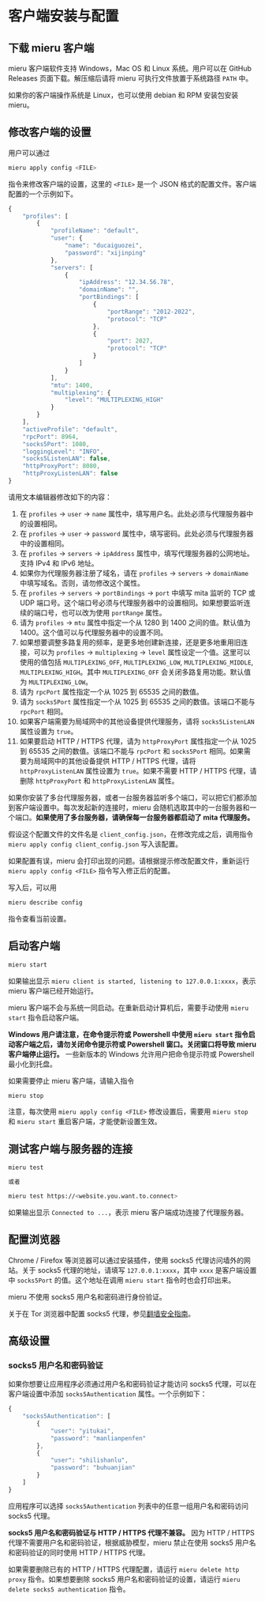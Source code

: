 # 客户端安装与配置

## 下载 mieru 客户端

mieru 客户端软件支持 Windows，Mac OS 和 Linux 系统。用户可以在 GitHub Releases 页面下载。解压缩后请将 mieru 可执行文件放置于系统路径 `PATH` 中。

如果你的客户端操作系统是 Linux，也可以使用 debian 和 RPM 安装包安装 mieru。

## 修改客户端的设置

用户可以通过

```sh
mieru apply config <FILE>
```

指令来修改客户端的设置，这里的 `<FILE>` 是一个 JSON 格式的配置文件。客户端配置的一个示例如下。

```js
{
    "profiles": [
        {
            "profileName": "default",
            "user": {
                "name": "ducaiguozei",
                "password": "xijinping"
            },
            "servers": [
                {
                    "ipAddress": "12.34.56.78",
                    "domainName": "",
                    "portBindings": [
                        {
                            "portRange": "2012-2022",
                            "protocol": "TCP"
                        },
                        {
                            "port": 2027,
                            "protocol": "TCP"
                        }
                    ]
                }
            ],
            "mtu": 1400,
            "multiplexing": {
                "level": "MULTIPLEXING_HIGH"
            }
        }
    ],
    "activeProfile": "default",
    "rpcPort": 8964,
    "socks5Port": 1080,
    "loggingLevel": "INFO",
    "socks5ListenLAN": false,
    "httpProxyPort": 8080,
    "httpProxyListenLAN": false
}
```

请用文本编辑器修改如下的内容：

1. 在 `profiles` -> `user` -> `name` 属性中，填写用户名。此处必须与代理服务器中的设置相同。
2. 在 `profiles` -> `user` -> `password` 属性中，填写密码。此处必须与代理服务器中的设置相同。
3. 在 `profiles` -> `servers` -> `ipAddress` 属性中，填写代理服务器的公网地址。支持 IPv4 和 IPv6 地址。
4. 如果你为代理服务器注册了域名，请在 `profiles` -> `servers` -> `domainName` 中填写域名。否则，请勿修改这个属性。
5. 在 `profiles` -> `servers` -> `portBindings` -> `port` 中填写 mita 监听的 TCP 或 UDP 端口号。这个端口号必须与代理服务器中的设置相同。如果想要监听连续的端口号，也可以改为使用 `portRange` 属性。
6. 请为 `profiles` -> `mtu` 属性中指定一个从 1280 到 1400 之间的值。默认值为 1400。这个值可以与代理服务器中的设置不同。
7. 如果想要调整多路复用的频率，是更多地创建新连接，还是更多地重用旧连接，可以为 `profiles` -> `multiplexing` -> `level` 属性设定一个值。这里可以使用的值包括 `MULTIPLEXING_OFF`, `MULTIPLEXING_LOW`, `MULTIPLEXING_MIDDLE`, `MULTIPLEXING_HIGH`。其中 `MULTIPLEXING_OFF` 会关闭多路复用功能。默认值为 `MULTIPLEXING_LOW`。
8. 请为 `rpcPort` 属性指定一个从 1025 到 65535 之间的数值。
9. 请为 `socks5Port` 属性指定一个从 1025 到 65535 之间的数值。该端口不能与 `rpcPort` 相同。
10. 如果客户端需要为局域网中的其他设备提供代理服务，请将 `socks5ListenLAN` 属性设置为 `true`。
11. 如果要启动 HTTP / HTTPS 代理，请为 `httpProxyPort` 属性指定一个从 1025 到 65535 之间的数值。该端口不能与 `rpcPort` 和 `socks5Port` 相同。如果需要为局域网中的其他设备提供 HTTP / HTTPS 代理，请将 `httpProxyListenLAN` 属性设置为 `true`。如果不需要 HTTP / HTTPS 代理，请删除 `httpProxyPort` 和 `httpProxyListenLAN` 属性。

如果你安装了多台代理服务器，或者一台服务器监听多个端口，可以把它们都添加到客户端设置中。每次发起新的连接时，mieru 会随机选取其中的一台服务器和一个端口。**如果使用了多台服务器，请确保每一台服务器都启动了 mita 代理服务。**

假设这个配置文件的文件名是 `client_config.json`，在修改完成之后，调用指令 `mieru apply config client_config.json` 写入该配置。

如果配置有误，mieru 会打印出现的问题。请根据提示修改配置文件，重新运行 `mieru apply config <FILE>` 指令写入修正后的配置。

写入后，可以用

```sh
mieru describe config
```

指令查看当前设置。

## 启动客户端

```sh
mieru start
```

如果输出显示 `mieru client is started, listening to 127.0.0.1:xxxx`，表示 mieru 客户端已经开始运行。

mieru 客户端不会与系统一同启动。在重新启动计算机后，需要手动使用 `mieru start` 指令启动客户端。

**Windows 用户请注意，在命令提示符或 Powershell 中使用 `mieru start` 指令启动客户端之后，请勿关闭命令提示符或 Powershell 窗口。关闭窗口将导致 mieru 客户端停止运行。** 一些新版本的 Windows 允许用户把命令提示符或 Powershell 最小化到托盘。

如果需要停止 mieru 客户端，请输入指令

```sh
mieru stop
```

注意，每次使用 `mieru apply config <FILE>` 修改设置后，需要用 `mieru stop` 和 `mieru start` 重启客户端，才能使新设置生效。

## 测试客户端与服务器的连接

```sh
mieru test

或者

mieru test https://<website.you.want.to.connect>
```

如果输出显示 `Connected to ...`，表示 mieru 客户端成功连接了代理服务器。

## 配置浏览器

Chrome / Firefox 等浏览器可以通过安装插件，使用 socks5 代理访问墙外的网站。关于 socks5 代理的地址，请填写 `127.0.0.1:xxxx`，其中 `xxxx` 是客户端设置中 `socks5Port` 的值。这个地址在调用 `mieru start` 指令时也会打印出来。

mieru 不使用 socks5 用户名和密码进行身份验证。

关于在 Tor 浏览器中配置 socks5 代理，参见[翻墙安全指南](./security.zh_CN.md)。

## 高级设置

### socks5 用户名和密码验证

如果你想要让应用程序必须通过用户名和密码验证才能访问 socks5 代理，可以在客户端设置中添加 `socks5Authentication` 属性。一个示例如下：

```js
{
    "socks5Authentication": [
        {
            "user": "yitukai",
            "password": "manlianpenfen"
        },
        {
            "user": "shilishanlu",
            "password": "buhuanjian"
        }
    ]
}
```

应用程序可以选择 `socks5Authentication` 列表中的任意一组用户名和密码访问 socks5 代理。

**socks5 用户名和密码验证与 HTTP / HTTPS 代理不兼容。** 因为 HTTP / HTTPS 代理不需要用户名和密码验证，根据威胁模型，mieru 禁止在使用 socks5 用户名和密码验证的同时使用 HTTP / HTTPS 代理。

如果需要删除已有的 HTTP / HTTPS 代理配置，请运行 `mieru delete http proxy` 指令。如果想要删除 socks5 用户名和密码验证的设置，请运行 `mieru delete socks5 authentication` 指令。
